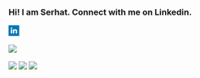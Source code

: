 
### Hi! I am Serhat. Connect with me on Linkedin. 
  <a href="https://www.linkedin.com/in/serhatalkin/">
  <img alt="Serhat Alkin Linkedin" width="21px" src="https://raw.githubusercontent.com/edent/SuperTinyIcons/099dc12b59179d07d534069bc8551718f786d91a/images/svg/linkedin.svg" />
</a>

![](https://komarev.com/ghpvc/?username=serhat-alkin)

![](http://github-profile-summary-cards.vercel.app/api/cards/profile-details?username=serhat-alkin&theme=aura)
![](http://github-profile-summary-cards.vercel.app/api/cards/repos-per-language?username=serhat-alkin&theme=aura)
![](http://github-profile-summary-cards.vercel.app/api/cards/most-commit-language?username=serhat-alkin&theme=aura)
